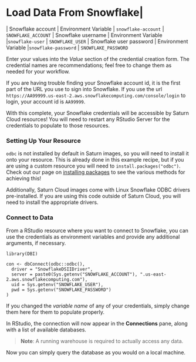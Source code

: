 # Load Data From Snowflake|
| Snowflake account   | Environment Variable  | `snowflake-account` | `SNOWFLAKE_ACCOUNT` 
| Snowflake username | Environment Variable  |`snowflake-user`  | `SNOWFLAKE_USER`
| Snowflake user password  | Environment Variable  |`snowflake-password`  | `SNOWFLAKE_PASSWORD`

Enter your values into the *Value* section of the credential creation form. The credential names are recommendations; feel free to change them as needed for your workflow.

If you are having trouble finding your Snowflake account id, it is the first part of the URL you use to sign into Snowflake. If you use the url `https://AA99999.us-east-2.aws.snowflakecomputing.com/console/login` to login, your account id is `AA99999`.

With this complete, your Snowflake credentials will be accessible by Saturn Cloud resources! You will need to restart any RStudio Server for the credentials to populate to those resources.

### Setting Up Your Resource
`odbc` is not installed by default in Saturn images, so you will need to install it onto your resource. This is already done in this example recipe, but if you are using a custom resource you will need to `install.packages("odbc")`. Check out our page on [installing packages](https://saturncloud.io/docs/using-saturn-cloud/install-packages/) to see the various methods for achieving this!

Additionally, Saturn Cloud images come with Linux Snowflake ODBC drivers pre-installed. If you are using this code outside of Saturn Cloud, you will need to install the appropriate drivers.

### Connect to Data

From a RStudio resource where you want to connect to Snowflake, you can use the credentials as environment variables and provide any additional arguments, if necessary.


```{r}
library(DBI)

con <- dbConnect(odbc::odbc(),
  driver = "SnowflakeDSIIDriver",
  server = paste0(Sys.getenv("SNOWFLAKE_ACCOUNT"), ".us-east-2.aws.snowflakecomputing.com"),
  uid = Sys.getenv("SNOWFLAKE_USER"),
  pwd = Sys.getenv("SNOWFLAKE_PASSWORD")
)
```

If you changed the *variable name* of any of your credentials, simply change them here for them to populate properly.

In RStudio, the connection will now appear in the **Connections** pane, along with a list of available databases.

> **Note**: A running warehouse is required to actually access any data.

Now you can simply query the database as you would on a local machine.
